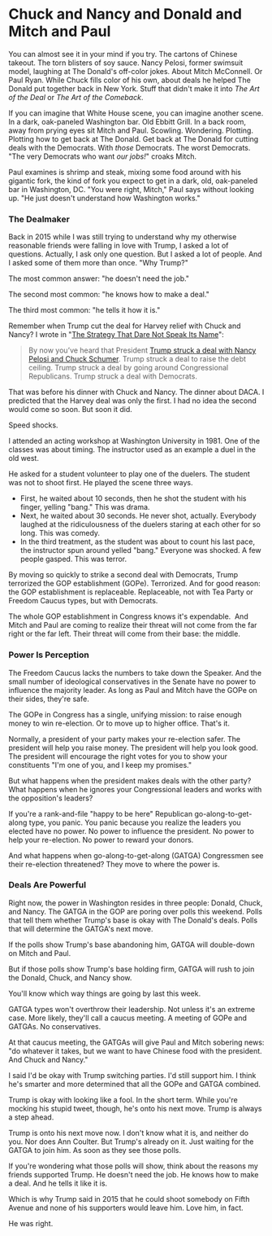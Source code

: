 # Chuck and Nancy and Donald and Mitch and Paul

You can almost see it in your mind if you try. The cartons of Chinese takeout. The torn blisters of soy sauce. Nancy Pelosi, former swimsuit model, laughing at The Donald's off-color jokes. About Mitch McConnell. Or Paul Ryan. While Chuck fills color of his own, about deals he helped The Donald put together back in New York. Stuff that didn't make it into _The Art of the Deal_ or _The Art of the Comeback_.

If you can imagine that White House scene, you can imagine another scene. In a dark, oak-paneled Washington bar. Old Ebbitt Grill. In a back room, away from prying eyes sit Mitch and Paul. Scowling. Wondering. Plotting. Plotting how to get back at The Donald. Get back at The Donald for cutting deals with the Democrats. With _those_ Democrats. The worst Democrats. "The very Democrats who want _our jobs!_" croaks Mitch.

Paul examines is shrimp and steak, mixing some food around with his gigantic fork, the kind of fork you expect to get in a dark, old, oak-paneled bar in Washington, DC. "You were right, Mitch," Paul says without looking up. "He just doesn't understand how Washington works."

### The Dealmaker

Back in 2015 while I was still trying to understand why my otherwise reasonable friends were falling in love with Trump, I asked a lot of questions. Actually, I ask only one question. But I asked a lot of people. And I asked some of them more than once. "Why Trump?"

The most common answer: "he doesn't need the job."

The second most common: "he knows how to make a deal."

The third most common: "he tells it how it is."

Remember when Trump cut the deal for Harvey relief with Chuck and Nancy? I wrote in "[The Strategy That Dare Not Speak Its Name](https://hennessysview.com/2017/09/06/the-strategy-that-dare-not-speak-its-name/)":

> By now you’ve heard that President [Trump struck a deal with Nancy Pelosi and Chuck Schumer](http://www.thegatewaypundit.com/2017/09/trump-goes-around-nothing-republican-leaders-strikes-deal-pelosi-schumer/). Trump struck a deal to raise the debt ceiling. Trump struck a deal by going around Congressional Republicans. Trump struck a deal with Democrats.

That was before his dinner with Chuck and Nancy. The dinner about DACA. I predicted that the Harvey deal was only the first. I had no idea the second would come so soon. But soon it did.

Speed shocks.

I attended an acting workshop at Washington University in 1981\. One of the classes was about timing. The instructor used as an example a duel in the old west.

He asked for a student volunteer to play one of the duelers. The student was not to shoot first. He played the scene three ways.

* First, he waited about 10 seconds, then he shot the student with his finger, yelling "bang." This was drama.
* Next, he waited about 30 seconds. He never shot, actually. Everybody laughed at the ridiculousness of the duelers staring at each other for so long. This was comedy.
* In the third treatment, as the student was about to count his last pace, the instructor spun around yelled "bang." Everyone was shocked. A few people gasped. This was terror.

By moving so quickly to strike a second deal with Democrats, Trump terrorized the GOP establishment (GOPe). Terrorized. And for good reason: the GOP establishment is replaceable. Replaceable, not with Tea Party or Freedom Caucus types, but with Democrats.

The whole GOP establishment in Congress knows it's expendable.  And Mitch and Paul are coming to realize their threat will not come from the far right or the far left. Their threat will come from their base: the middle.

### Power Is Perception

The Freedom Caucus lacks the numbers to take down the Speaker. And the small number of ideological conservatives in the Senate have no power to influence the majority leader. As long as Paul and Mitch have the GOPe on their sides, they're safe.

The GOPe in Congress has a single, unifying mission: to raise enough money to win re-election. Or to move up to higher office. That's it.

Normally, a president of your party makes your re-election safer. The president will help you raise money. The president will help you look good. The president will encourage the right votes for you to show your constituents "I'm one of you, and I keep my promises."

But what happens when the president makes deals with the other party? What happens when he ignores your Congressional leaders and works with the opposition's leaders?

If you're a rank-and-file "happy to be here" Republican go-along-to-get-along type, you panic. You panic because you realize the leaders you elected have no power. No power to influence the president. No power to help your re-election. No power to reward your donors.

And what happens when go-along-to-get-along (GATGA) Congressmen see their re-election threatened? They move to where the power is.

### Deals Are Powerful

Right now, the power in Washington resides in three people: Donald, Chuck, and Nancy. The GATGA in the GOP are poring over polls this weekend. Polls that tell them whether Trump's base is okay with The Donald's deals. Polls that will determine the GATGA's next move.

If the polls show Trump's base abandoning him, GATGA will double-down on Mitch and Paul.

But if those polls show Trump's base holding firm, GATGA will rush to join the Donald, Chuck, and Nancy show.

You'll know which way things are going by last this week.

GATGA types won't overthrow their leadership. Not unless it's an extreme case. More likely, they'll call a caucus meeting. A meeting of GOPe and GATGAs. No conservatives.

At that caucus meeting, the GATGAs will give Paul and Mitch sobering news: "do whatever it takes, but we want to have Chinese food with the president. And Chuck and Nancy."

I said I'd be okay with Trump switching parties. I'd still support him. I think he's smarter and more determined that all the GOPe and GATGA combined.

Trump is okay with looking like a fool. In the short term. While you're mocking his stupid tweet, though, he's onto his next move. Trump is always a step ahead.

Trump is onto his next move now. I don't know what it is, and neither do you. Nor does Ann Coulter. But Trump's already on it. Just waiting for the GATGA to join him. As soon as they see those polls.

If you're wondering what those polls will show, think about the reasons my friends supported Trump. He doesn't need the job. He knows how to make a deal. And he tells it like it is.

Which is why Trump said in 2015 that he could shoot somebody on Fifth Avenue and none of his supporters would leave him. Love him, in fact.

He was right.